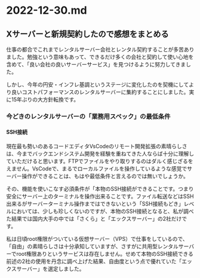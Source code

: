# 2022-12-30.md

## Xサーバーと新規契約したので感想をまとめる

仕事の都合でこれまでレンタルサーバー会社とレンタル契約することが多苦ありました。勉強という意味もあって、できるだけ多くの会社と契約して使い心地を含めて、「良い会社の良いサーバーサービス」を見つけるように努力してきました。

しかし、今年の円安・インフレ基調というステージに変化したのを契機にしてより良いコストパフォーマンスのレンタルサーバーに集約することにしました。実に15年ぶりの大方針転換です。

### 今どきのレンタルサーバーの「業務用スペック」の最低条件

#### SSH接続

現在最も勢いのあるコードエディタVsCodeのリモート開発拡張の素晴らしさは、今までバックエンドシステム開発を経験を重ねてきた人ならば十分に理解していただけると思います。FTPでファイルをやり取りするのはダルく感じざるをえません。VsCodeで、まるでローカルファイルを操作しているような感覚でサーバー操作ができることは、もはや最低条件と言えるのでは無いでしょうか。

その、機能を使いこなす必須条件が「本物のSSH接続ができることです。つまり安全にサーバー上のターミナルを操作出来ることです。ファイル転送などはSSH出来るがサーバーターミナル操作まではできないという「SSH接続もどき」レベルにおいては、少しも珍しくないのですが、本物のSSH接続となると、私が調べた結果では国内大手の中では「さくら」と「エックスサーバー」の2社だけです。

私は日頃root権限がついている仮想サーバー（VPS）で仕事をしているので、「自由」の素晴らしさは十分承知していますが、さすがに共用型レンタルサーバーでroot権限ありというサービスは存在しません。せめて本物のSSH接続できる前述の2社の使用を丹念に調べ上げた結果、自由度という点で優れていた「エックスサーバー」を選定しました。
